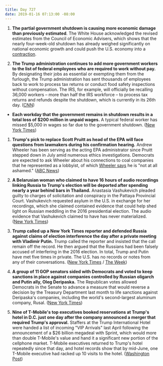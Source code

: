 ```yaml
---
title: Day 727
date: 2019-01-16 07:13:00 -08:00
---
```


1. **The partial government shutdown is causing more economic damage than previously estimated**. The White House acknowledged the revised estimates from the Council of Economic Advisers, which shows that the nearly four-week-old shutdown has already weighed significantly on national economic growth and could push the U.S. economy into a [contraction](https://www.investopedia.com/terms/c/contraction.asp).

2. **The Trump administration continues to add more government workers to the list of federal employees who are required to work without pay.** By designating their jobs as essential or exempting them from the furlough, the Trump administration has sent thousands of employees back to work to process tax returns or conduct food safety inspections without compensation. The IRS, for example, will officially be recalling 36,000 workers – more than half the IRS workforce – to process tax returns and refunds despite the shutdown, which is currently in its 26th day. ([CNN](https://www.cnn.com/2019/01/16/politics/trump-workers-essential-furlough/index.html))

* **Each workday that the government remains in shutdown results in a total loss of $200 million in unpaid wages.** A typical federal worker has missed $5,000 in wages so far due to the government shutdown. ([New York Times](https://www.nytimes.com/interactive/2019/01/16/us/politics/federal-shutdown-salaries.html))

1. **Trump's pick to replace Scott Pruitt as head of the EPA will face questions from lawmakers during his confirmation hearing.** Andrew Wheeler has been serving as the acting EPA administrator since Pruitt stepped down in July amid numerous ethics investigations. Democrats are expected to ask Wheeler about his connections to coal companies that he represented as a lobbyist, of which [Wheeler says](https://abcnews.go.com/Politics/epa-chief-andrew-wheeler-ashamed-work-coal-company/story?id=56497860) he is "not at all ashamed." ([ABC News](https://abcnews.go.com/Politics/chaos-government-shutdown-trumps-nominee-replace-pruitt-epa/story?id=60400921))

2. **A Belarusian woman who claimed to have 16 hours of audio recordings linking Russia to Trump's election will be deported after spending nearly a year behind bars in Thailand.** Anastasia Vashukevich pleaded guilty to charges of solicitation and conspiracy in the Pattaya Provincial Court. Vashukevich requested asylum in the U.S. in exchange for her recordings, which she claimed contained evidence that could help shed light on Russian meddling in the 2016 presidential election. The audio evidence that Vashukevich claimed to have has never materialized. ([New York Times](https://www.nytimes.com/2019/01/16/world/asia/belarusian-escort-deported-thailand.html))

3. **Trump called up a New York Times reporter and defended Russia against claims of election interference the day after a private meeting with Vladimir Putin.** Trump called the reporter and insisted that the call remain off the record. He then argued that the Russians had been falsely accused of interfering in the 2016 election. In total, Trump and Putin have met five times in private. The U.S. has no records or notes from any of their conversations. ([New York Times](https://www.nytimes.com/2019/01/15/us/politics/trump-putin-meetings.html) / [The Week](https://theweek.com/speedreads/817988/trump-reportedly-called-journalist-defend-russia-right-after-private-meeting-putin-2017))

4. **A group of 11 GOP senators sided with Democrats and voted to keep sanctions in place against companies controlled by Russian oligarch and Putin ally, Oleg Deripaska.** The Republican votes allowed Democrats in the Senate to advance a measure that would reverse a decision by the Treasury Department last month to life sanctions against Deripaska's companies, including the world's second-largest aluminum company, Rusal. ([New York Times](https://www.nytimes.com/2019/01/15/us/politics/republicans-sanctions-russian-oligarchs.html)) 

5. **Nine of T-Mobile's top executives booked reservations at Trump's hotel in D.C. just one day after the company announced a merger that required Trump's approval.** Staffers at the Trump International Hotel were handed a list of incoming "VIP Arrivals" last April following the announcement of a $26 billion megadeal with Sprint, which would more than double T-Mobile's value and hand it a significant new portion of the cellphone market. T-Mobile executives returned to Trump's hotel repeatedly since that day, and hotel records show that by mid-June, one T-Mobile executive had racked up 10 visits to the hotel. ([Washington Post](https://outline.com/7LJrLu))